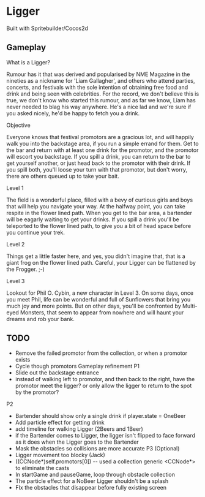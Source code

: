 # Ligger

Built with Spritebuilder/Cocos2d


Gameplay
---------
What is a Ligger?

Rumour has it that was derived and popularised by NME Magazine in the nineties as a nickname for 'Liam Gallagher', and others who 
attend parties, concerts, and festivals with the sole intention of obtaining free food and drink and being seen with 
celebrities. For the record, we don't believe this is true, we don't know who started this rumour, and as far we know, Liam has 
never needed to blag his way anywhere. He's a nice lad and we're sure if you asked nicely, he'd be happy to fetch you a 
drink.

Objective

Everyone knows that festival promotors are a gracious lot, and will happily walk you into the backstage area, if you run a simple 
errand for them. Get to the bar and return with at least one drink for the promotor, and the promotor will escort you backstage. 
If you spill a drink, you can return to the bar to get yourself another, or just head back to the promotor with their drink. If 
you spill both, you'll loose your turn with that promotor, but don't worry, there are others queued up to take your bait. 

Level 1

The field is a wonderful place, filled with a bevy of curtious girls and boys that will help you navigate your way. 
At the halfway point, you can take respite in the flower lined path. When you get to the bar area, a bartender  will be eagarly 
waiting to get your drinks. If you spill a drink  you'll be teleported to the flower lined path, to give you a bit of head space 
before you continue your trek.

Level 2

Things get a little faster here, and yes, you didn't imagine that, that is a giant frog on the flower lined path. Careful, your 
Ligger can be flattened by the Frogger. ;-)


Level 3

Lookout for Phil O. Cybin, a new character in Level 3. On some days, once you meet Phil, life can be wonderful and full of 
Sunflowers that bring you much joy and more points. But on other days, you'll be confronted by Multi-eyed Monsters, that seem 
to appear from nowhere and will haunt your dreams and rob your bank.


TODO
----
* Remove the failed promotor from the collection, or when a promotor exists
* Cycle though promotors
Gameplay refinement
P1
* Slide out the backstage entrance
* instead of walking left to promotor, and then back to the right, have the promotor meet the ligger? or only allow the ligger
to return to the spot by the promotor?

P2
* Bartender should show only a single drink if player.state = OneBeer
* Add particle effect for getting drink
* add timeline for walking Ligger (2Beers and 1Beer)
* if the Bartender comes to Ligger, the ligger isn't flipped to face forward as it does when the Ligger goes to the Bartender
* Mask the obstacles so collisions are more accurate
P3 (Optional)
* Ligger movement too blocky (Jack)
* ((CCNode*)self.promotors[0])  -- used a collection generic <CCNode*> to eliminate the casts
* In startGame and pauseGame, loop through obstacle collection
* The particle effect for a NoBeer Ligger shouldn't be a splash
* FIx the obstacles that disappear before fully existing screen





